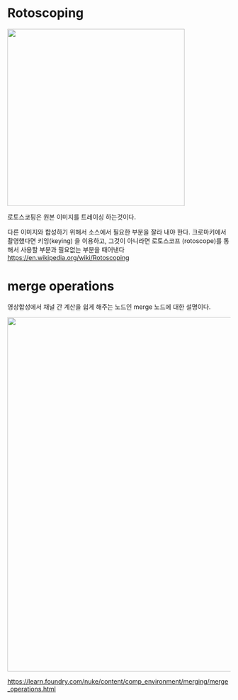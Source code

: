 # Rotoscoping
<img src="https://www.pluralsight.com/content/pluralsight/en/blog/film-games/und/understanding-rotoscoping-process-every-vfx-artist-know/_jcr_content/main/hero_blog_block/image-res.img.jpg/1574113293593.jpg" width="400">


로토스코핑은 원본 이미지를 트레이싱 하는것이다.

다른 이미지와 합성하기 위해서 소스에서 필요한 부분을 잘라 내야 한다.
크로마키에서 촬영했다면 키잉(keying) 을 이용하고, 그것이 아니라면 로토스코프 (rotoscope)를 통해서 사용할 부분과 필요없는 부분을 때어낸다
https://en.wikipedia.org/wiki/Rotoscoping

# merge operations
영상합성에서 채널 간 계산을 쉽게 해주는 노드인 merge 노드에 대한 설명이다.

<img src="![1](https://user-images.githubusercontent.com/76280155/137613551-5ddfa123-6644-46eb-8eff-4abe72662e69.png)
" width="800">


https://learn.foundry.com/nuke/content/comp_environment/merging/merge_operations.html
